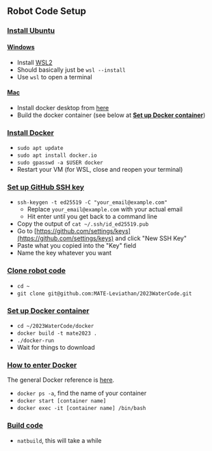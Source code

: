 ## **Robot Code Setup**

### [**Install Ubuntu**](#install-ubuntu)
#### [**Windows**](#windows)
- Install [WSL2](https://docs.microsoft.com/en-us/windows/wsl/install-win10)
- Should basically just be `wsl --install`
- Use `wsl` to open a terminal

#### [**Mac**](#mac)
- Install docker desktop from [here](https://docs.docker.com/docker-for-mac/install/)
- Build the docker container (see below at [**Set up Docker container**](#set-up-docker-container))

### [**Install Docker**](#install-docker)
- `sudo apt update`
- `sudo apt install docker.io`
- `sudo gpasswd -a $USER docker`
- Restart your VM (for WSL, close and reopen your terminal)

### [**Set up GitHub SSH key**](#set-up-github-ssh-key)
- `ssh-keygen -t ed25519 -C "your_email@example.com"`
    - Replace `your_email@example.com` with your actual email
    - Hit enter until you get back to a command line
- Copy the output of `cat ~/.ssh/id_ed25519.pub`
- Go to [https://github.com/settings/keys](https://github.com/settings/keys) and click "New SSH Key"
- Paste what you copied into the "Key" field
- Name the key whatever you want

### [**Clone robot code**](#clone-robot-code)
- `cd ~`
- `git clone git@github.com:MATE-Leviathan/2023WaterCode.git`

### [**Set up Docker container**](#set-up-docker-container)
- `cd ~/2023WaterCode/docker`
- `docker build -t mate2023 .`
- `./docker-run`
- Wait for things to download

### [**How to enter Docker**](#how-to-enter-docker)
The general Docker reference is [here](/tools/docker.md).
- `docker ps -a`, find the name of your container
- `docker start [container name]`
- `docker exec -it [container name] /bin/bash`

### [**Build code**](#build-code)
- `natbuild`, this will take a while
